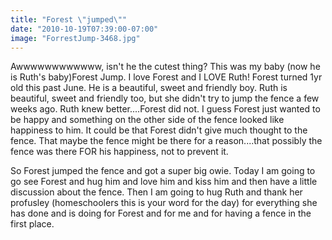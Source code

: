 ```yaml
---
title: "Forest \"jumped\""
date: "2010-10-19T07:39:00-07:00"
image: "ForrestJump-3468.jpg"
---
```


Awwwwwwwwwwww, isn't he the cutest thing? This was my baby (now he is Ruth's baby)Forest Jump. I love Forest and I LOVE Ruth! Forest turned 1yr old this past June. He is a beautiful, sweet and friendly boy. Ruth is beautiful, sweet and friendly too, but she didn't try to jump the fence a few weeks ago. Ruth knew better....Forest did not. 
I guess Forest just wanted to be happy and something on the other side of the fence looked like happiness to him. It could be that Forest didn't give much thought to the fence. That maybe the fence might be there for a reason....that possibly the fence was there FOR his happiness, not to prevent it. 

So Forest jumped the fence and got a super big owie. Today I am going to go see Forest and hug him and love him and kiss him and then have a little discussion about the fence. Then I am going to hug Ruth and thank her profusley (homeschoolers this is your word for the day) for everything she has done and is doing for Forest and for me and for having a fence in the first place.